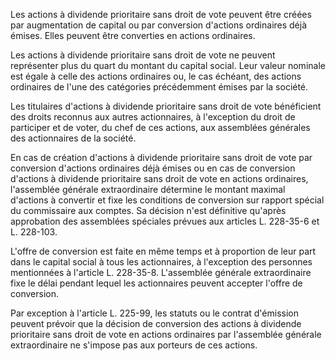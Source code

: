   
Les actions à dividende prioritaire sans droit de vote peuvent être créées par augmentation de capital ou par conversion d'actions ordinaires déjà émises. Elles peuvent être converties en actions ordinaires.   

  
Les actions à dividende prioritaire sans droit de vote ne peuvent représenter plus du quart du montant du capital social. Leur valeur nominale est égale à celle des actions ordinaires ou, le cas échéant, des actions ordinaires de l'une des catégories précédemment émises par la société.   

  
Les titulaires d'actions à dividende prioritaire sans droit de vote bénéficient des droits reconnus aux autres actionnaires, à l'exception du droit de participer et de voter, du chef de ces actions, aux assemblées générales des actionnaires de la société.   

  
En cas de création d'actions à dividende prioritaire sans droit de vote par conversion d'actions ordinaires déjà émises ou en cas de conversion d'actions à dividende prioritaire sans droit de vote en actions ordinaires, l'assemblée générale extraordinaire détermine le montant maximal d'actions à convertir et fixe les conditions de conversion sur rapport spécial du commissaire aux comptes. Sa décision n'est définitive qu'après approbation des assemblées spéciales prévues aux articles L. 228-35-6 et L. 228-103.   

  
L'offre de conversion est faite en même temps et à proportion de leur part dans le capital social à tous les actionnaires, à l'exception des personnes mentionnées à l'article L. 228-35-8. L'assemblée générale extraordinaire fixe le délai pendant lequel les actionnaires peuvent accepter l'offre de conversion.   

  
Par exception à l'article L. 225-99, les statuts ou le contrat d'émission peuvent prévoir que la décision de conversion des actions à dividende prioritaire sans droit de vote en actions ordinaires par l'assemblée générale extraordinaire ne s'impose pas aux porteurs de ces actions.  
